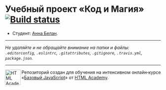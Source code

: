 # Учебный проект «Код и Магия» [![Build status][travis-image]][travis-url]

* Студент: [Анна Белан](https://up.htmlacademy.ru/javascript/9/user/196107).

---

_Не удаляйте и не обращайте внимание на папки и файлы:_<br>
_`.editorconfig`, `.eslintrc`, `.gitattributes`, `.gitignore`, `.travis.yml`, `package.json`._

---

<a href="https://htmlacademy.ru/intensive/javascript"><img align="left" width="50" height="50" title="HTML Academy" src="https://up.htmlacademy.ru/static/img/intensive/javascript/logo-for-github.svg"></a>

Репозиторий создан для обучения на интенсивном онлайн‑курсе «[Базовый JavaScript](https://htmlacademy.ru/intensive/javascript)» от [HTML Academy](https://htmlacademy.ru).

[travis-image]: https://travis-ci.org/htmlacademy-javascript/196107-code-and-magick.svg?branch=master
[travis-url]: https://travis-ci.org/htmlacademy-javascript/196107-code-and-magick
